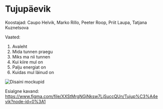 # Tujupäevik
  
Koostajad: Caupo Helvik, Marko Rillo, Peeter Roop, Priit Laupa, Tatjana Kuznetsova

Vaated:
1. Avaleht  
2. Mida tunnen praegu  
3. Miks ma nii tunnen  
4. Kui kiire mul on  
5. Palju energiat on  
6. Kuidas mul läinud on  

![Disaini mockupid](https://github.com/petsens/mobiilirakendusteare/blob/master/Tujupaevik_mobiilirakendus_mockups.png)

Esialgne kavand: https://www.figma.com/file/XXStMrgNGjNksw7LjSuccQUn/Tujup%C3%A4evik?node-id=0%3A1
